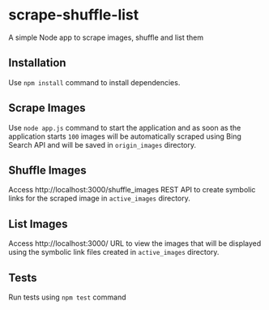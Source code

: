 # scrape-shuffle-list
A simple Node app to scrape images, shuffle and list them

## Installation
Use `npm install` command to install dependencies.

## Scrape Images
Use `node app.js` command to start the application and as soon as the application starts `100` images will be automatically scraped using Bing Search API and will be saved in `origin_images` directory.

## Shuffle Images
Access http://localhost:3000/shuffle_images REST API to create symbolic links for the scraped image in `active_images` directory.

## List Images
Access http://localhost:3000/ URL to view the images that will be displayed using the symbolic link files created in `active_images` directory.

## Tests
Run tests using `npm test` command
